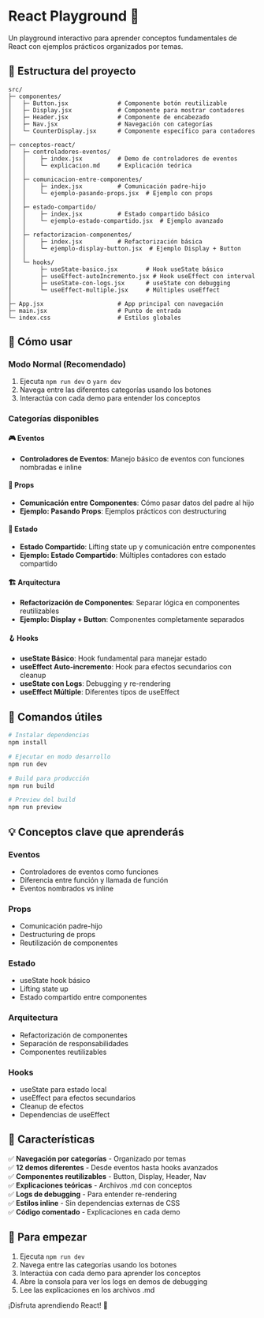 # React Playground 🚀

Un playground interactivo para aprender conceptos fundamentales de React con ejemplos prácticos organizados por temas.

## 📁 Estructura del proyecto

```text
src/
├─ componentes/
│   ├─ Button.jsx              # Componente botón reutilizable
│   ├─ Display.jsx             # Componente para mostrar contadores
│   ├─ Header.jsx              # Componente de encabezado
│   ├─ Nav.jsx                 # Navegación con categorías
│   └─ CounterDisplay.jsx      # Componente específico para contadores
│
├─ conceptos-react/
│   ├─ controladores-eventos/
│   │    ├─ index.jsx          # Demo de controladores de eventos
│   │    └─ explicacion.md     # Explicación teórica
│   │
│   ├─ comunicacion-entre-componentes/
│   │    ├─ index.jsx          # Comunicación padre-hijo
│   │    └─ ejemplo-pasando-props.jsx  # Ejemplo con props
│   │
│   ├─ estado-compartido/
│   │    ├─ index.jsx          # Estado compartido básico
│   │    └─ ejemplo-estado-compartido.jsx  # Ejemplo avanzado
│   │
│   ├─ refactorizacion-componentes/
│   │    ├─ index.jsx          # Refactorización básica
│   │    └─ ejemplo-display-button.jsx  # Ejemplo Display + Button
│   │
│   └─ hooks/
│        ├─ useState-basico.jsx        # Hook useState básico
│        ├─ useEffect-autoIncremento.jsx # Hook useEffect con interval
│        ├─ useState-con-logs.jsx      # useState con debugging
│        └─ useEffect-multiple.jsx     # Múltiples useEffect
│
├─ App.jsx                     # App principal con navegación
├─ main.jsx                    # Punto de entrada
└─ index.css                   # Estilos globales
```

## 🎯 Cómo usar

### Modo Normal (Recomendado)

1. Ejecuta `npm run dev` o `yarn dev`
2. Navega entre las diferentes categorías usando los botones
3. Interactúa con cada demo para entender los conceptos

### Categorías disponibles

#### 🎮 **Eventos**

- **Controladores de Eventos**: Manejo básico de eventos con funciones nombradas e inline

#### 📡 **Props**

- **Comunicación entre Componentes**: Cómo pasar datos del padre al hijo
- **Ejemplo: Pasando Props**: Ejemplos prácticos con destructuring

#### 🔄 **Estado**

- **Estado Compartido**: Lifting state up y comunicación entre componentes
- **Ejemplo: Estado Compartido**: Múltiples contadores con estado compartido

#### 🏗️ **Arquitectura**

- **Refactorización de Componentes**: Separar lógica en componentes reutilizables
- **Ejemplo: Display + Button**: Componentes completamente separados

#### 🪝 **Hooks**

- **useState Básico**: Hook fundamental para manejar estado
- **useEffect Auto-incremento**: Hook para efectos secundarios con cleanup
- **useState con Logs**: Debugging y re-rendering
- **useEffect Múltiple**: Diferentes tipos de useEffect

## 🔧 Comandos útiles

```bash
# Instalar dependencias
npm install

# Ejecutar en modo desarrollo
npm run dev

# Build para producción
npm run build

# Preview del build
npm run preview
```

## 💡 Conceptos clave que aprenderás

### **Eventos**

- Controladores de eventos como funciones
- Diferencia entre función y llamada de función
- Eventos nombrados vs inline

### **Props**

- Comunicación padre-hijo
- Destructuring de props
- Reutilización de componentes

### **Estado**

- useState hook básico
- Lifting state up
- Estado compartido entre componentes

### **Arquitectura**

- Refactorización de componentes
- Separación de responsabilidades
- Componentes reutilizables

### **Hooks**

- useState para estado local
- useEffect para efectos secundarios
- Cleanup de efectos
- Dependencias de useEffect

## 🎨 Características

✅ **Navegación por categorías** - Organizado por temas  
✅ **12 demos diferentes** - Desde eventos hasta hooks avanzados  
✅ **Componentes reutilizables** - Button, Display, Header, Nav  
✅ **Explicaciones teóricas** - Archivos .md con conceptos  
✅ **Logs de debugging** - Para entender re-rendering  
✅ **Estilos inline** - Sin dependencias externas de CSS  
✅ **Código comentado** - Explicaciones en cada demo

## 🚀 Para empezar

1. Ejecuta `npm run dev`
2. Navega entre las categorías usando los botones
3. Interactúa con cada demo para aprender los conceptos
4. Abre la consola para ver los logs en demos de debugging
5. Lee las explicaciones en los archivos .md

¡Disfruta aprendiendo React! 🎉

